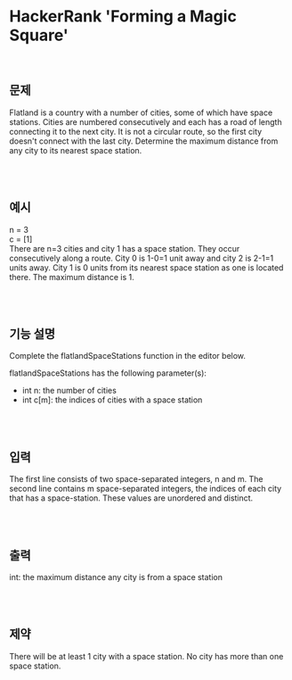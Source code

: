 # HackerRank 'Forming a Magic Square'

<br>

## 문제
Flatland is a country with a number of cities, some of which have space stations. Cities are numbered consecutively and each has a road of  length connecting it to the next city. It is not a circular route, so the first city doesn't connect with the last city. Determine the maximum distance from any city to its nearest space station.

<br><br>

## 예시
n = 3<br>
c = [1]<br>
There are n=3 cities and city 1 has a space station. They occur consecutively along a route. City 0 is 1-0=1 unit away and city 2 is 2-1=1 units away. City 1 is 0 units from its nearest space station as one is located there. The maximum distance is 1.

<br><br>

## 기능 설명
Complete the flatlandSpaceStations function in the editor below.

flatlandSpaceStations has the following parameter(s):

- int n: the number of cities
- int c[m]: the indices of cities with a space station

<br><br>

## 입력
The first line consists of two space-separated integers, n and m.
The second line contains m space-separated integers, the indices of each city that has a space-station. These values are unordered and distinct.

<br><br>

## 출력
int: the maximum distance any city is from a space station

<br><br>

## 제약
There will be at least 1 city with a space station.
No city has more than one space station.

